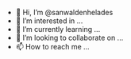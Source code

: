 - 👋 Hi, I’m @sanwaldenhelades
- 👀 I’m interested in ...
- 🌱 I’m currently learning ...
- 💞️ I’m looking to collaborate on ...
- 📫 How to reach me ...

<!---
sanwaldenhelades/sanwaldenhelades is a ✨ special ✨ repository because its `README.md` (this file) appears on your GitHub profile.
You can click the Preview link to take a look at your changes.
--->
